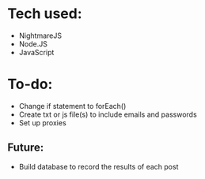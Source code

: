 # Tech used:
*  NightmareJS
*  Node.JS
*  JavaScript

# To-do:
*  Change if statement to forEach()
*  Create txt or js file(s) to include emails and passwords
*  Set up proxies

## Future:
*  Build database to record the results of each post